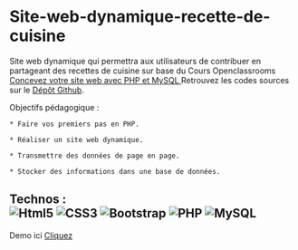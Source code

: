 # Site-web-dynamique-recette-de-cuisine
Site web dynamique qui permettra aux utilisateurs de contribuer en partageant des recettes de cuisine sur base du Cours Openclassrooms [ Concevez votre site web avec PHP et MySQL ](https://openclassrooms.com/fr/courses/918836-concevez-votre-site-web-avec-php-et-mysql) Retrouvez les codes sources sur le [ Dépôt Github](https://github.com/OpenClassrooms-Student-Center/Concevez-votre-site-web-avec-PHP-MySQL).

Objectifs pédagogique : 

    * Faire vos premiers pas en PHP.

    * Réaliser un site web dynamique.

    * Transmettre des données de page en page.

    * Stocker des informations dans une base de données.
Technos :  
![Html5](https://img.shields.io/badge/HTML5-E34F26?style=for-the-badge&logo=html5&logoColor=white) 
![CSS3](https://img.shields.io/badge/CSS3-1572B6?style=for-the-badge&logo=css3&logoColor=white)
![Bootstrap](https://img.shields.io/badge/Bootstrap-563D7C?style=for-the-badge&logo=bootstrap&logoColor=white)
![PHP](https://img.shields.io/badge/PHP-777BB4?style=for-the-badge&logo=php&logoColor=white)
![MySQL](https://img.shields.io/badge/MySQL-005C84?style=for-the-badge&logo=mysql&logoColor=white)
---------------------------

Demo ici [Cliquez](https://fanoentreprise.000webhostapp.com/projet-oc-concevez-votre-site-web-avec-php-et-mysql/index.php)
